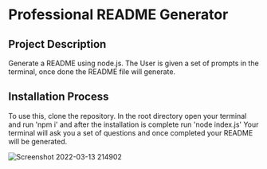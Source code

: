# Professional README Generator

  ## Project Description 
  Generate a README using node.js. The User is given a set of prompts in the terminal, once done the README file will generate.
 
  ## Installation Process 
  To use this, clone the repository. In the root directory open your terminal and run 'npm i' and after the installation is complete run 'node index.js'
  Your terminal will ask you a set of questions and once completed your README will be generated.

![Screenshot 2022-03-13 214902](https://user-images.githubusercontent.com/94206317/158091194-b0cc9eef-84b5-42af-98ec-bfdcf545ad2d.png)
